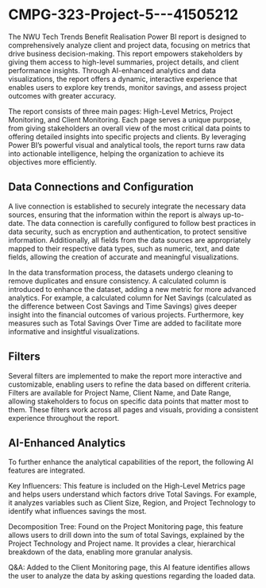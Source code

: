 # CMPG-323-Project-5---41505212
The NWU Tech Trends Benefit Realisation Power BI report is designed to comprehensively analyze client and project data, focusing on metrics that drive business decision-making. This report empowers stakeholders by giving them access to high-level summaries, project details, and client performance insights. Through AI-enhanced analytics and data visualizations, the report offers a dynamic, interactive experience that enables users to explore key trends, monitor savings, and assess project outcomes with greater accuracy.

The report consists of three main pages: High-Level Metrics, Project Monitoring, and Client Monitoring. Each page serves a unique purpose, from giving stakeholders an overall view of the most critical data points to offering detailed insights into specific projects and clients. By leveraging Power BI’s powerful visual and analytical tools, the report turns raw data into actionable intelligence, helping the organization to achieve its objectives more efficiently.

## **Data Connections and Configuration** ##

A live connection is established to securely integrate the necessary data sources, ensuring that the information within the report is always up-to-date. The data connection is carefully configured to follow best practices in data security, such as encryption and authentication, to protect sensitive information. Additionally, all fields from the data sources are appropriately mapped to their respective data types, such as numeric, text, and date fields, allowing the creation of accurate and meaningful visualizations.

In the data transformation process, the datasets undergo cleaning to remove duplicates and ensure consistency. A calculated column is introduced to enhance the dataset, adding a new metric for more advanced analytics. For example, a calculated column for Net Savings (calculated as the difference between Cost Savings and Time Savings) gives deeper insight into the financial outcomes of various projects. Furthermore, key measures such as Total Savings Over Time are added to facilitate more informative and insightful visualizations.

## **Filters** ##

Several filters are implemented to make the report more interactive and customizable, enabling users to refine the data based on different criteria. Filters are available for Project Name, Client Name, and Date Range, allowing stakeholders to focus on specific data points that matter most to them. These filters work across all pages and visuals, providing a consistent experience throughout the report.

## **AI-Enhanced Analytics** ##

To further enhance the analytical capabilities of the report, the following AI features are integrated. 

Key Influencers: This feature is included on the High-Level Metrics page and helps users understand which factors drive Total Savings. For example, it analyzes variables such as Client Size, Region, and Project Technology to identify what influences savings the most.

  Decomposition Tree: Found on the Project Monitoring page, this feature allows users to drill down into the sum of total Savings, explained by the Project Technology and Project name. It provides a clear, hierarchical breakdown of the data, enabling more granular analysis.
  
Q&A: Added to the Client Monitoring page, this AI feature identifies allows the user to analyze the data by asking questions regarding the loaded data.
